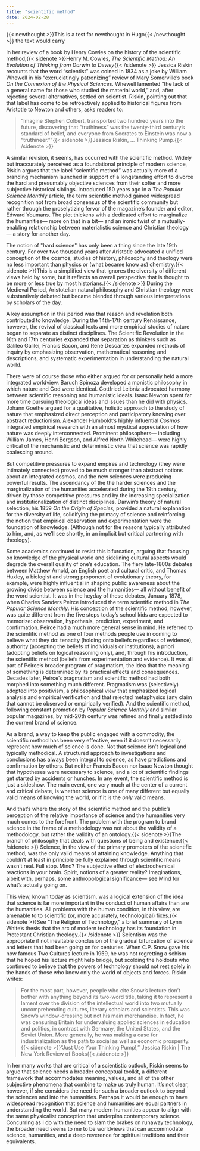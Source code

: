 ```yaml
---
title: "scientific method"
date: 2024-02-28
---
```


{{< newthought >}}This is a test for newthought in Hugo{{< /newthought >}} the text would carry 


In her review of a book by Henry Cowles on the history of the scientific method,{{< sidenote >}}Henry M. Cowles, *The Scientific Method: An Evolution of Thinking from Darwin to Dewey*{{< /sidenote >}} Jessica Riskin recounts that the word “scientist” was coined in 1834 as a joke by William Whewell in his “excruciatingly patronizing” review of Mary Somerville’s book *On the Connexion of the Physical Sciences.* Whewell lamented “the lack of a general name for those who studied the material world,” and, after rejecting several alternatives, settled on scientist. Riskin, pointing out that that label has come to be retroactively applied to historical figures from Aristotle to Newton and others, asks readers to:

> “Imagine Stephen Colbert, transported two hundred years into the future, discovering that “truthiness” was the twenty-third century’s standard of belief, and everyone from Socrates to Einstein was now a “truthineer.””{{< sidenote >}}Jessica Riskin, … Thinking Pump.{{< /sidenote >}}

A similar revision, it seems, has occurred with the scientific method. Widely but inaccurately perceived as a foundational principle of modern science, Riskin argues that the label “scientific method” was actually more of a branding mechanism launched in support of a longstanding effort to divorce the hard and presumably objective sciences from their softer and more subjective historical siblings. Introduced 150 years ago in a *The Popular Science Monthly* article, the term scientific method gained widespread recognition not from broad consensus of the scientific community but rather through the proselytizing fervor of the magazine’s founder and editor, Edward Youmans. The plot thickens with a dedicated effort to marginalize the humanities— more on that in a bit— and an ironic twist of a mutually-enabling relationship between materialistic science and Christian theology— a story for another day. 

The notion of "hard science" has only been a thing since the late 19th century. For over two thousand years after Aristotle advocated a unified conception of the cosmos, studies of history, philosophy and theology were no less important than physics or (what became know as) chemistry.{{< sidenote >}}This is a simplified view that ignores the diversity of different views held by some, but it reflects an overall perspective that is thought to be more or less true by most historians.{{< /sidenote >}}  During the Medieval Period, Aristotelian natural philosophy and Christian theology were substantively debated but became blended through various interpretations by scholars of the day. 

A key assumption in this period was that reason and revelation both contributed to knowledge.  During the 14th-17th century Renaissance, however, the revival of classical texts and more empirical studies of nature began to separate as distinct disciplines. The Scientific Revolution in the 16th and 17th centuries expanded that separation as thinkers such as Galileo Galilei, Francis Bacon, and René Descartes expanded methods of inquiry by emphasizing observation, mathematical reasoning and descriptions, and systematic experimentation in understanding the natural world. 

There were of course those who either argued for or personally held a more  integrated worldview. Baruch Spinoza developed a monistic philosophy in which nature and God were identical. Gottfried Leibniz advocated harmony between scientific reasoning and humanistic ideals. Isaac Newton spent far more time pursuing theological ideas and issues than he did with physics. Johann Goethe argued for a qualitative, holistic approach to the study of nature that emphasized direct perception and participatory knowing over abstract reductionism. Alexander Humboldt’s highly influential *Cosmos* integrated empirical research with an almost mystical appreciation of how nature was deeply interconnected. Prominent philosophers— including William James, Henri Bergson, and Alfred North Whitehead— were highly critical of the mechanistic and deterministic view that science was rapidly coalescing around.

But competitive pressures to expand empires and technology (they were intimately connected) proved to be much stronger than abstract notions about an integrated cosmos, and the new sciences were producing powerful results. The ascendancy of the the harder sciences and the marginalization of the humanities accelerated during the 19th century, driven by those competitive pressures and by the increasing specialization and institutionalization of distinct disciplines. Darwin’s theory of natural selection, his 1859 *On the Origin of Species,* provided a natural explanation for the diversity of life, solidifying the primacy of science  and reinforcing the notion that empirical observation and experimentation were the foundation of knowledge. (Although not for the reasons typically attributed to him, and, as we’ll see shortly, in an implicit but critical partnering with theology).  

Some academics continued to resist this bifurcation, arguing that focusing on knowledge of the physical world and sidelining cultural aspects would degrade the overall quality of one’s education. The fiery late-1800s debates between Matthew Arnold, an English poet and cultural critic, and Thomas Huxley, a biologist and strong proponent of evolutionary theory, for example, were highly influential in shaping public awareness about the growing divide between science and the humanities— all without benefit of the word scientist. It was in the heyday of these debates, January 1878, when Charles Sanders Peirce introduced the term scientific method in *The Popular Science Monthly*.  His conception of the scientific method, however, was quite different from the five steps today’s school kids are expected to memorize: observation, hypothesis, prediction, experiment, and confirmation. Peirce had a much more general sense in mind. He referred to the scientific method as one of four methods people use in coming to believe what they do: tenacity (holding onto beliefs regardless of evidence), authority (accepting the beliefs of individuals or institutions), a priori (adopting beliefs on logical reasoning only), and, through his introduction, the scientific method (beliefs from experimentation and evidence). It was all part of Peirce’s broader program of pragmatism, the idea that the meaning of something is determined by its practical effects and consequences.
Decades later, Peirce’s pragmatism and scientific method had both morphed into something much different. Pragmatism was (selectively) adopted into positivism, a philosophical view that emphasized logical analysis and empirical verification and that rejected metaphysics (any claim that cannot be observed or empirically verified). And the scientific method, following constant promotion by *Popular Science Monthly* and similar popular magazines, by mid-20th century was refined and finally settled into the current brand of science. 

As a brand, a way to keep the public engaged with a commodity, the scientific method has been very effective, even if it doesn’t necessarily represent how much of science is done. Not that science isn’t logical and typically methodical.  A structured approach to investigations and conclusions has always been integral to science, as have predictions and confirmation by others. But neither Francis Bacon nor Isaac Newton thought that hypotheses were necessary to science, and a lot of scientific findings get started by accidents or hunches. In any event, the scientific method is just a sideshow. The main event, one very much at the center of a current and critical debate, is whether science is one of many different but equally valid means of knowing the world, or if it is the *only* valid means.

And that’s where the story of the scientific method and the public’s perception of the relative importance of science and the humanities very much comes to the forefront. The problem with the program to brand science in the frame of a methodology was not about the validity of a methodology, but rather the validity of an ontology.{{< sidenote >}}The branch of philosophy that deals with questions of being and existence.{{< /sidenote >}}  Science, in the view of the primary promoters of the scientific method, was the only valid means of attaining knowledge.  Anything that couldn’t at least in principle be fully explained through scientific means wasn’t real. Full stop. Mind? The subjective effect of electrochemical reactions in your brain. Spirit, notions of a greater reality? Imaginations, albeit with, perhaps, some anthropological significance— see Mind for what’s actually going on. 

This view, known today as scientism, was a logical extension of the idea that science is far more important in the conduct of human affairs than are the humanities. All problems with the human condition, in this view, are amenable to to scientific (or, more accurately, technological) fixes.{{< sidenote >}}See “The Religion of Technology,” a brief summary of Lynn White’s thesis that the arc of modern technology has its foundation in Protestant Christian theology.{{< /sidenote >}} Scientism was the appropriate if not inevitable conclusion of the gradual bifurcation of science and letters that had been going on for centuries. When C.P. Snow gave his now famous Two Cultures lecture in 1959, he was not regretting a schism that he hoped his lecture might help bridge, but scolding the holdouts who continued to believe that the powers of technology should not rest solely in the hands of those who know only the world of objects and forces. Riskin writes:
> For the most part, however, people who cite Snow’s lecture don’t bother with anything beyond its two-word title, taking it to represent a lament over the division of the intellectual world into two mutually uncomprehending cultures, literary scholars and scientists. This was Snow’s window-dressing but not his main merchandise. In fact, he was censuring Britain for undervaluing applied sciences in education and politics, in contrast with Germany, the United States, and the Soviet Union. More generally, he was making a case for industrialization as the path to social as well as economic prosperity.{{< sidenote >}}“Just Use Your Thinking Pump!,” Jessica Riskin | The New York Review of Books{{< /sidenote >}}

In her many works that are critical of a scientistic outlook, Riskin seems to argue that science needs a broader conceptual toolkit, a different framework that accommodates meaning, values, and all of the other subjective phenomena that combine to make us truly human.  It’s not clear, however, if she considers the need for such a broader outlook to beyond the sciences and into the humanities. Perhaps it would be enough to have widespread recognition that science and humanities are equal partners in understanding the world.  But many modern humanities appear to align with the same physicalist conception that underpins contemporary science. Concurring as I do with the need to slam the brakes on runaway technology, the broader need seems to me to be worldviews that can accommodate science, humanities, and a deep reverence for spiritual traditions and their equivalents. 

